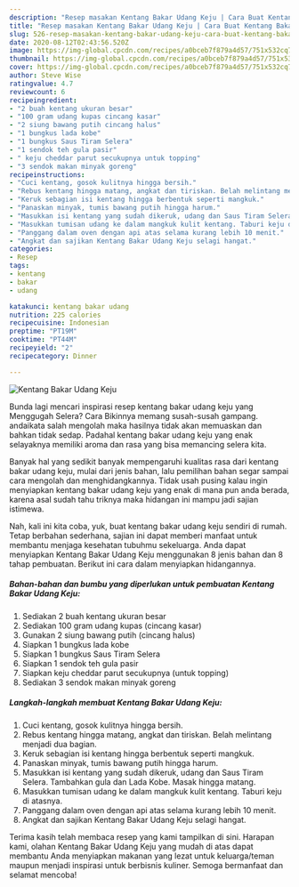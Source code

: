 ```yaml
---
description: "Resep masakan Kentang Bakar Udang Keju | Cara Buat Kentang Bakar Udang Keju Yang Enak dan Simpel"
title: "Resep masakan Kentang Bakar Udang Keju | Cara Buat Kentang Bakar Udang Keju Yang Enak dan Simpel"
slug: 526-resep-masakan-kentang-bakar-udang-keju-cara-buat-kentang-bakar-udang-keju-yang-enak-dan-simpel
date: 2020-08-12T02:43:56.520Z
image: https://img-global.cpcdn.com/recipes/a0bceb7f879a4d57/751x532cq70/kentang-bakar-udang-keju-foto-resep-utama.jpg
thumbnail: https://img-global.cpcdn.com/recipes/a0bceb7f879a4d57/751x532cq70/kentang-bakar-udang-keju-foto-resep-utama.jpg
cover: https://img-global.cpcdn.com/recipes/a0bceb7f879a4d57/751x532cq70/kentang-bakar-udang-keju-foto-resep-utama.jpg
author: Steve Wise
ratingvalue: 4.7
reviewcount: 6
recipeingredient:
- "2 buah kentang ukuran besar"
- "100 gram udang kupas cincang kasar"
- "2 siung bawang putih cincang halus"
- "1 bungkus lada kobe"
- "1 bungkus Saus Tiram Selera"
- "1 sendok teh gula pasir"
- " keju cheddar parut secukupnya untuk topping"
- "3 sendok makan minyak goreng"
recipeinstructions:
- "Cuci kentang, gosok kulitnya hingga bersih."
- "Rebus kentang hingga matang, angkat dan tiriskan. Belah melintang menjadi dua bagian."
- "Keruk sebagian isi kentang hingga berbentuk seperti mangkuk."
- "Panaskan minyak, tumis bawang putih hingga harum."
- "Masukkan isi kentang yang sudah dikeruk, udang dan Saus Tiram Selera. Tambahkan gula dan Lada Kobe. Masak hingga matang."
- "Masukkan tumisan udang ke dalam mangkuk kulit kentang. Taburi keju di atasnya."
- "Panggang dalam oven dengan api atas selama kurang lebih 10 menit."
- "Angkat dan sajikan Kentang Bakar Udang Keju selagi hangat."
categories:
- Resep
tags:
- kentang
- bakar
- udang

katakunci: kentang bakar udang 
nutrition: 225 calories
recipecuisine: Indonesian
preptime: "PT19M"
cooktime: "PT44M"
recipeyield: "2"
recipecategory: Dinner

---
```



![Kentang Bakar Udang Keju](https://img-global.cpcdn.com/recipes/a0bceb7f879a4d57/751x532cq70/kentang-bakar-udang-keju-foto-resep-utama.jpg)

Bunda lagi mencari inspirasi resep kentang bakar udang keju yang Menggugah Selera? Cara Bikinnya memang susah-susah gampang. andaikata salah mengolah maka hasilnya tidak akan memuaskan dan bahkan tidak sedap. Padahal kentang bakar udang keju yang enak selayaknya memiliki aroma dan rasa yang bisa memancing selera kita.



Banyak hal yang sedikit banyak mempengaruhi kualitas rasa dari kentang bakar udang keju, mulai dari jenis bahan, lalu pemilihan bahan segar sampai cara mengolah dan menghidangkannya. Tidak usah pusing kalau ingin menyiapkan kentang bakar udang keju yang enak di mana pun anda berada, karena asal sudah tahu triknya maka hidangan ini mampu jadi sajian istimewa.


Nah, kali ini kita coba, yuk, buat kentang bakar udang keju sendiri di rumah. Tetap berbahan sederhana, sajian ini dapat memberi manfaat untuk membantu menjaga kesehatan tubuhmu sekeluarga. Anda dapat menyiapkan Kentang Bakar Udang Keju menggunakan 8 jenis bahan dan 8 tahap pembuatan. Berikut ini cara dalam menyiapkan hidangannya.

<!--inarticleads1-->

##### Bahan-bahan dan bumbu yang diperlukan untuk pembuatan Kentang Bakar Udang Keju:

1. Sediakan 2 buah kentang ukuran besar
1. Sediakan 100 gram udang kupas (cincang kasar)
1. Gunakan 2 siung bawang putih (cincang halus)
1. Siapkan 1 bungkus lada kobe
1. Siapkan 1 bungkus Saus Tiram Selera
1. Siapkan 1 sendok teh gula pasir
1. Siapkan  keju cheddar parut secukupnya (untuk topping)
1. Sediakan 3 sendok makan minyak goreng




<!--inarticleads2-->

##### Langkah-langkah membuat Kentang Bakar Udang Keju:

1. Cuci kentang, gosok kulitnya hingga bersih.
1. Rebus kentang hingga matang, angkat dan tiriskan. Belah melintang menjadi dua bagian.
1. Keruk sebagian isi kentang hingga berbentuk seperti mangkuk.
1. Panaskan minyak, tumis bawang putih hingga harum.
1. Masukkan isi kentang yang sudah dikeruk, udang dan Saus Tiram Selera. Tambahkan gula dan Lada Kobe. Masak hingga matang.
1. Masukkan tumisan udang ke dalam mangkuk kulit kentang. Taburi keju di atasnya.
1. Panggang dalam oven dengan api atas selama kurang lebih 10 menit.
1. Angkat dan sajikan Kentang Bakar Udang Keju selagi hangat.




Terima kasih telah membaca resep yang kami tampilkan di sini. Harapan kami, olahan Kentang Bakar Udang Keju yang mudah di atas dapat membantu Anda menyiapkan makanan yang lezat untuk keluarga/teman maupun menjadi inspirasi untuk berbisnis kuliner. Semoga bermanfaat dan selamat mencoba!

